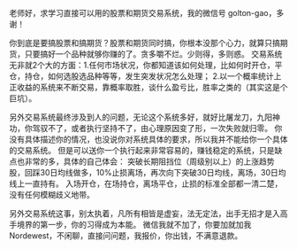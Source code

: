 老师好，求学习直接可以用的股票和期货交易系统，我的微信号 golton-gao，多谢！

你到底是要搞股票和搞期货？股票和期货同时搞，你根本没那个心力，就算只搞期货，只要搞好一个品种就够你赚的了。贪多嚼不烂。少则得，多则惑。
交易系统无非就2个大的方面：1.任何市场状况，你都知道该如何处理，比如何时开仓，平仓，持仓，如何选股选品种等等，发生突发状况怎么处理；
2.以一个概率统计上正收益的系统来不断交易，靠概率取胜，谈什么盈亏比，胜率之类的（其实这是个巨坑）。

另外交易系统最终涉及到人的问题，无论这个系统多好，就好比屠龙刀，九阳神功，你驾驭不了，或者执行坚持不了，由心理原因变了形，一次失败就归零。
你没有具体描述你的情况，也没说你对系统具体的要求，所以我并不能给你一个具体的交易系统。
但是可以送你一个执行起来非常容易的，赚钱稳定的系统，只是缺点也非常的多，具体的自己体会：
突破长期阻挡位（周级别以上）的上涨趋势股，回踩30日均线做多，10%止损离场，再次向下突破30日均线，离场，30日均线上一直持有。
入场开仓，在场持仓，离场平仓，止损的标准全部都一清二楚，没有任何模糊歧义地带。

另外交易系统这事，别太执着，凡所有相皆是虚妄，法无定法，出手无招才是入高手境界的第一步，你的习得成为本能。
微信我就不加了，你要加就加我Nordewest，不闲聊，直接问问题，我报价，你出钱，不满意退款。
